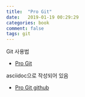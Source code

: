 ```yaml
---
title:  "Pro Git"
date:   2019-01-19 00:29:29
categories: book
comment: false
tags: git
---
```


Git 사용법
* [Pro Git](https://git-scm.com/book/ko/v2)

asciidoc으로 작성되어 있음
* [Pro Git github](https://github.com/progit/progit2)

